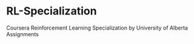 # RL-Specialization
Coursera Reinforcement Learning Specialization by University of Alberta Assignments
